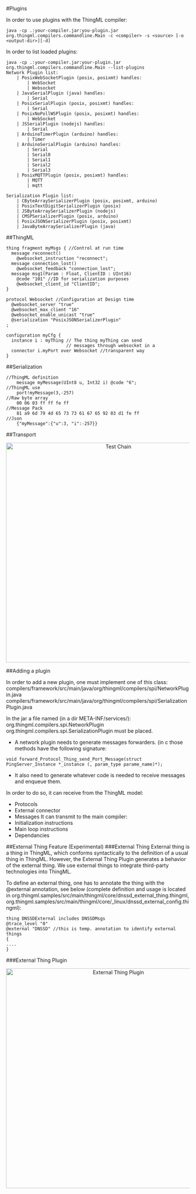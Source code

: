 #Plugins

In order to use plugins with the ThingML compiler:
```
java -cp .:your-compiler.jar:you-plugin.jar org.thingml.compilers.commandline.Main -c <compiler> -s <source> [-o <output-dir>][-d]
```
In order to list loaded plugins:
```
java -cp .:your-compiler.jar:your-plugin.jar org.thingml.compilers.commandline.Main --list-plugins
Network Plugin list: 
    | PosixWebSocketPlugin (posix, posixmt) handles:
        | WebSocket
        | Websocket
    | JavaSerialPlugin (java) handles:
        | Serial
    | PosixSerialPlugin (posix, posixmt) handles:
        | Serial
    | PosixNoPollWSPlugin (posix, posixmt) handles:
        | WebSocket
    | JSSerialPlugin (nodejs) handles:
        | Serial
    | ArduinoTimerPlugin (arduino) handles:
        | Timer
    | ArduinoSerialPlugin (arduino) handles:
        | Serial
        | Serial0
        | Serial1
        | Serial2
        | Serial3
    | PosixMQTTPlugin (posix, posixmt) handles:
        | MQTT
        | mqtt

Serialization Plugin list: 
    | CByteArraySerializerPlugin (posix, posixmt, arduino)
    | PosixTextDigitSerializerPlugin (posix)
    | JSByteArraySerializerPlugin (nodejs)
    | CMSPSerializerPlugin (posix, arduino)
    | PosixJSONSerializerPlugin (posix, posixmt)
    | JavaByteArraySerializerPlugin (java)

```

##ThingML

```
thing fragment myMsgs { //Control at run time
  message reconnect() 
    @websocket_instruction "reconnect";
  message connection_lost() 
    @websocket_feedback "connection_lost";
  message msg1(Param : Float, ClientID : UInt16) 
    @code "101" //ID for serialization purposes
    @websocket_client_id "ClientID"; 
}

protocol Websocket //Configuration at Design time
  @websocket_server "true"
  @websocket_max_client "16"
  @websocket_enable_unicast "true"
  @serialization "PosixJSONSerializerPlugin"
;

configuration myCfg {
  instance i : myThing // The thing myThing can send 
                       // messages through websocket in a
  connector i.myPort over Websocket //transparent way
}
```

##Serialization

```
//ThingML definition
	message myMessage(UInt8 u, Int32 i) @code "6";
//ThingML use
	port!myMessage(3,-257)
//Raw byte array
	00 06 03 ff ff fe ff
//Message Pack
	81 a9 6d 79 4d 65 73 73 61 67 65 92 03 d1 fe ff
//Json
	{"myMessage":{"u":3, "i":-257}}
```

##Transport

<p align="center"><img src="https://raw.githubusercontent.com/SINTEF-9012/ThingML/master/compilers/official-network-plugins/docs/ThingML_Network_plugins.png" alt="Test Chain" width="600"></p>

##Adding a plugin

In order to add a new plugin, one must implement one of this class:
compilers/framework/src/main/java/org/thingml/compilers/spi/NetworkPlugin.java
compilers/framework/src/main/java/org/thingml/compilers/spi/SerializationPlugin.java

In the jar a file named (in a dir META-INF/services/):
org.thingml.compilers.spi.NetworkPlugin
org.thingml.compilers.spi.SerializationPlugin
must be placed.

* A network plugin needs to generate messages forwarders. 
(in c those methods have the following signature:
```
void forward_Protocol_Thing_send_Port_Message(struct PingServer_Instance *_instance (, param_type parame_name)*);
```
* It also need to generate whatever code is needed to receive messages and enqueue them.

In order to do so, it can receive from the ThingML model:
* Protocols
* External connector
* Messages
It can transmit to the main compiler:
* Initialization instructions
* Main loop instructions
* Dependancies

##External Thing Feature (Experimental)
###External Thing
External thing is a thing in ThingML, which conforms syntactically to the definition of a usual thing in ThingML. However, the External Thing Plugin generates a behavior of the external thing. We use external things to integrate third-party technologies into ThingML.

To define an external thing, one has to annotate the thing with the @external annotation, see below (complete definition and usage is located in org.thingml.samples/src/main/thingml/core/dnssd_external_thing.thingml, org.thingml.samples/src/main/thingml/core/_linux/dnssd_external_config.thingml):
```
thing DNSSDExternal includes DNSSDMsgs
@trace_level "0"
@external "DNSSD" //this is temp. annotation to identify external things
{
....
}
```
###External Thing Plugin

<p align="center"><img src="https://raw.githubusercontent.com/SINTEF-9012/ThingML/master/compilers/official-network-plugins/docs/external_thing_concept.png" alt="External Thing Plugin" width="600"></p>
